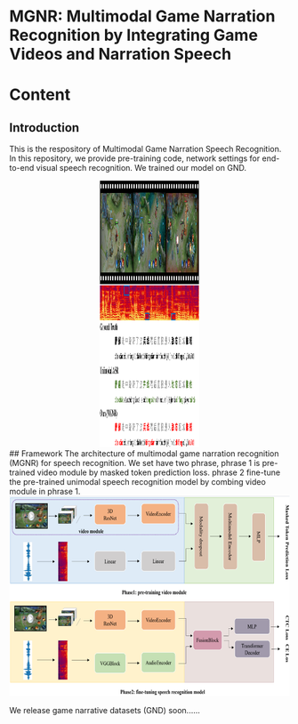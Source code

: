 # MGNR: Multimodal Game Narration Recognition by Integrating Game Videos and Narration Speech

# Content

  ## Introduction
  This is the respository of Multimodal Game Narration Speech Recognition. In this repository, we provide pre-training code, network settings for end-to-end visual speech recognition. We trained our model on GND. 
  <div align=center>
  <img src="images/sample.png" width="180" height="480">
  </div>
  ## Framework
  The architecture of multimodal game narration recognition (MGNR) for speech recognition. We set have two phrase, 
  phrase 1 is pre-trained video module by masked token prediction loss. 
  phrase 2 fine-tune the pre-trained unimodal speech recognition model by combing video module in phrase 1.
  <div align=center>
  <img src="images/framework.png" width="720" height="360">
  </div>


We release game narrative datasets (GND) soon......
